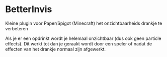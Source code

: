 # BetterInvis
Kleine plugin voor Paper/Spigot (Minecraft) het onzichtbaarheids drankje te verbeteren

Als je er een opdrinkt wordt je helemaal onzichtbaar (dus ook geen particle effects). 
Dit werkt tot dan je geraakt wordt door een speler of nadat de effecten van het drankje normaal zijn afgewerkt.

